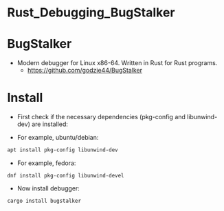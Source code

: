 # Rust_Debugging_BugStalker

# BugStalker
- Modern debugger for Linux x86-64. Written in Rust for Rust programs.
  - https://github.com/godzie44/BugStalker


# Install

- First check if the necessary dependencies (pkg-config and libunwind-dev) are installed:

- For example, ubuntu/debian:

```bash
apt install pkg-config libunwind-dev
```

- For example, fedora:

```
dnf install pkg-config libunwind-devel
```

- Now install debugger:
```bash
cargo install bugstalker
```
